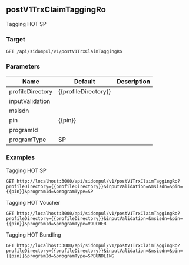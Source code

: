 ## postV1TrxClaimTaggingRo
Tagging HOT SP

### Target
```
GET /api/sidompul/v1/postV1TrxClaimTaggingRo
```

### Parameters
Name | Default | Description
--- | --- | ---
profileDirectory|{{profileDirectory}}|
inputValidation||
msisdn||
pin|{{pin}}|
programId||
programType|SP|



### Examples
Tagging HOT SP
```
GET http://localhost:3000/api/sidompul/v1/postV1TrxClaimTaggingRo?profileDirectory={{profileDirectory}}&inputValidation=&msisdn=&pin={{pin}}&programId=&programType=SP
```

Tagging HOT Voucher
```
GET http://localhost:3000/api/sidompul/v1/postV1TrxClaimTaggingRo?profileDirectory={{profileDirectory}}&inputValidation=&msisdn=&pin={{pin}}&programId=&programType=VOUCHER
```

Tagging HOT Bundling
```
GET http://localhost:3000/api/sidompul/v1/postV1TrxClaimTaggingRo?profileDirectory={{profileDirectory}}&inputValidation=&msisdn=&pin={{pin}}&programId=&programType=SPBUNDLING
```

